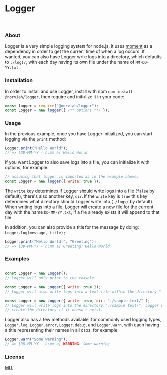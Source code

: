 # Logger

<br>

### About
Logger is a very simple logging system for node.js, it uses [moment](https://momentjs.com) as a dependency in order to get the
current time of when a log occurs. If wanted, you can also have Logger write logs into a directory, which defaults to `./logs/`,
with each day having its own file under the name of `MM-DD-YY.txt`.

### Installation
In order to install and use Logger, install with npm `npm install @norviah/logger`, then require and initialize it in your code:
```javascript
const logger = require("@norviah/logger");
const Logger = new logger({ /** options **/ });
```

### Usage
In the previous example, once you have Logger initialized, you can start logging via the `print` method:

```javascript
Logger.print("Hello World");
// => [DD-MM-YY - h:mm a] Hello World
```

If you want Logger to also save logs into a file, you can initialize it with options, for example:

```javascript
// assuming that logger is imported as in the example above.
const Logger = new logger({ write: true });
```

The `write` key determines if Logger should write logs into a file (`false` by default), there's also another key, `dir`. If the
`write` key is `true` this key determines what directory should Logger write into (`./logs/` by default). When writing logs into
a file, Logger will create a new file for the current day with the name `DD-MM-YY.txt`, if a file already exists it will append
to that file.

In addition, you can also provide a title for the message by doing: `Logger.log(message, title);`:

```javascript
Logger.print("Hello World!", "Greeting");
// => [DD-MM-YY - h:mm a] Greeting: Hello World
```

### Examples

```javascript

const Logger = new Logger();
// Logger will only print to the console.

const Logger = new Logger({ write: true });
// Logger will also write logs into a text file within the directory "./logs".

const Logger = new Logger({ write: true, dir: "./sample text/" );
// Logger will write logs into the directory "./sample text/", Logger will
// create the directory if it doesn't exist.
```

Logger also has a few methods available, for commonly used logging types, `Logger.log`, `Logger.error`, `Logger.debug`, and 
`Logger.warn`, with each having a title representing their names in all caps, for example:

```javascript
Logger.warn("Some warning");
// => [DD-MM-YY - h:mm a] WARNING: Some warning
```

### License
[MIT](./LICENSE)
